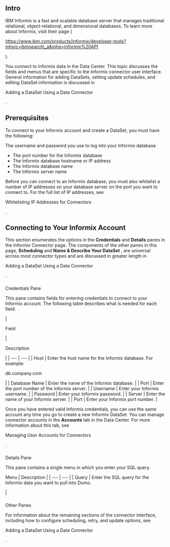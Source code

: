 

Intro
-------

IBM Informix is a fast and scalable database server that manages traditional relational, object-relational, and dimensional databases. To learn more about Informix, visit their page (

https://www.ibm.com/products/informix/developer-tools?mhsrc=ibmsearch\_a&mhq=informix%20API

).


 You connect to Informix data in the Data Center. This topic discusses the fields and menus that are specific to the Informix connector user interface. General information for adding DataSets, setting update schedules, and editing DataSet information is discussed in

Adding a DataSet Using a Data Connector

.


 Prerequisites
---------------

To connect to your Informix account and create a DataSet, you must have the following:

 The username and password you use to log into your Informix database
* The port number for the Informix database
* The Informix database hostname or IP address
* The Informix database name
* The Informix server name

Before you can connect to an Informix database, you must also whitelist a number of IP addresses on your database server on the port you want to connect to. For the full list of IP addresses, see

Whitelisting IP Addresses for Connectors

.


 Connecting to Your Informix Account
-------------------------------------


 This section enumerates the options in the
 **Credentials**
 and
 **Details**
 panes in the Informix Connector page. The components of the other panes in this page,
 **Scheduling**
 and
 **Name & Describe Your DataSet**
 , are universal across most connector types and are discussed in greater length in

Adding a DataSet Using a Data Connector

.


###

Credentials Pane


 This pane contains fields for entering credentials to connect to your Informix account. The following table describes what is needed for each field:


|

Field

|

Description

|
| --- | --- |
|
 Host
  |
 Enter the host name for the Informix database. For example:


 db.company.com


 |
|
 Database Name
  |
 Enter the name of the Informix database.
  |
|
 Port
  |
 Enter the port number of the Informix server.
  |
|
 Username
  |
 Enter your Informix username.
  |
|
 Password
  |
 Enter your Informix password.
  |
|
 Server
  |
 Enter the name of your Informix server.
  |
|
 Port
  |
 Enter your Informix port number.
  |


 Once you have entered valid Informix credentials, you can use the same account any time you go to create a new Informix DataSet. You can manage connector accounts in the
 **Accounts**
 tab in the Data Center. For more information about this tab, see

Managing User Accounts for Connectors

.


###
 Details Pane

This pane contains a single menu in which you enter your SQL query.


 Menu
  |
 Description
  |
| --- | --- |
|
 Query
  |
 Enter the SQL query for the Informix data you want to pull into Domo.


 |


###
 Other Panes

For information about the remaining sections of the connector interface, including how to configure scheduling, retry, and update options, see

Adding a DataSet Using a Data Connector

.

